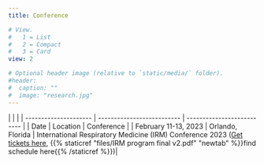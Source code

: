 ```yaml
---
title: Conference

# View.
#   1 = List
#   2 = Compact
#   3 = Card
view: 2

# Optional header image (relative to `static/media/` folder).
#header:
#  caption: ""
#  image: "research.jpg"
---
```


|  |  |
| --------------------- | -------------------------- | -------------------------- |
| Date | Location | Conference |
| February 11-13, 2023 | Orlando, Florida | International Respiratory Medicine (IRM) Conference 2023 (<a href="https://www.eventbrite.com/e/international-respiratory-medicine-conference-2023-tickets-410074733567">Get tickets here</a>, {{% staticref "files/IRM program final v2.pdf" "newtab" %}}find schedule here{{% /staticref %}})|
